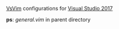 [VsVim] configurations for [Visual Studio 2017][vs]

**ps**: *general.vim* in parent directory


[VsVim]:https://github.com/jaredpar/VsVim  

[vs]:https://visualstudio.microsoft.com/zh-hans/
